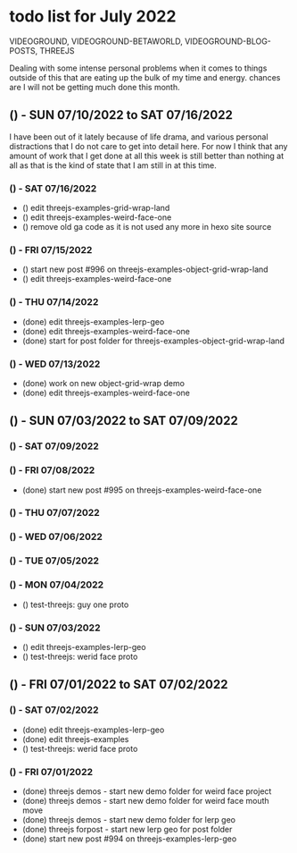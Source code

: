 # todo list for July 2022

VIDEOGROUND, VIDEOGROUND-BETAWORLD, VIDEOGROUND-BLOG-POSTS, THREEJS

Dealing with some intense personal problems when it comes to things outside of this that are eating up the bulk of my time and energy. chances are I will not be getting much done this month.

<!-- ////////// //////////
    WEEK 3
/////////////// ///////-->

## () - SUN 07/10/2022 to  SAT 07/16/2022

I have been out of it lately because of life drama, and various personal distractions that I do not care to get into detail here. For now I think that any amount of work that I get done at all this week is still better than nothing at all as that is the kind of state that I am still in at this time.

### () - SAT 07/16/2022
* () edit threejs-examples-grid-wrap-land
* () edit threejs-examples-weird-face-one
* () remove old ga code as it is not used any more in hexo site source

### () - FRI 07/15/2022
* () start new post #996 on threejs-examples-object-grid-wrap-land
* () edit threejs-examples-weird-face-one

### () - THU 07/14/2022
* (done) edit threejs-examples-lerp-geo
* (done) edit threejs-examples-weird-face-one
* (done) start for post folder for threejs-examples-object-grid-wrap-land

### () - WED 07/13/2022
* (done) work on new object-grid-wrap demo
* (done) edit threejs-examples-weird-face-one

<!-- ////////// //////////
    WEEK 2
/////////////// ///////-->

## () - SUN 07/03/2022 to  SAT 07/09/2022

### () - SAT 07/09/2022

### () - FRI 07/08/2022
* (done) start new post #995 on threejs-examples-weird-face-one

### () - THU 07/07/2022

### () - WED 07/06/2022

### () - TUE 07/05/2022

### () - MON 07/04/2022
* () test-threejs: guy one proto

### () - SUN 07/03/2022
* () edit threejs-examples-lerp-geo
* () test-threejs: werid face proto

<!-- ////////// //////////
    WEEK 1
/////////////// ///////-->

## () - FRI 07/01/2022 to  SAT 07/02/2022

### () - SAT 07/02/2022
* (done) edit threejs-examples-lerp-geo
* (done) edit threejs-examples
* () test-threejs: werid face proto

### () - FRI 07/01/2022
* (done) threejs demos - start new demo folder for weird face project
* (done) threejs demos - start new demo folder for weird face mouth move
* (done) threejs demos - start new demo folder for lerp geo
* (done) threejs forpost - start new lerp geo for post folder
* (done) start new post #994 on threejs-examples-lerp-geo